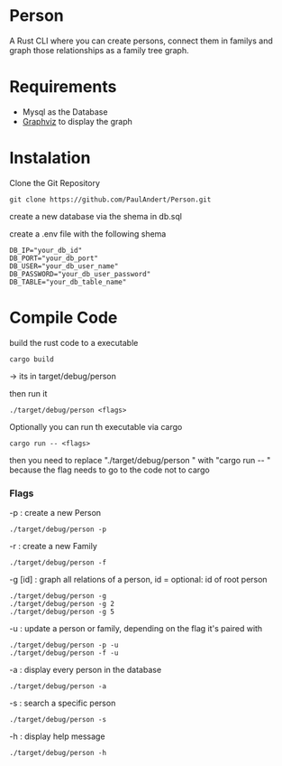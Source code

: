 # Person
A Rust CLI where you can create persons, connect them in familys and graph those relationships as a family tree graph.

# Requirements
- Mysql as the Database    
- [Graphviz](https://graphviz.org) to display the graph  

# Instalation
Clone the Git Repository
```console
git clone https://github.com/PaulAndert/Person.git
```
  
create a new database via the shema in db.sql  
  
create a .env file with the following shema
```console
DB_IP="your_db_id"
DB_PORT="your_db_port"
DB_USER="your_db_user_name"
DB_PASSWORD="your_db_user_password"
DB_TABLE="your_db_table_name"
```  
  
# Compile Code
build the rust code to a executable
```console
cargo build
```
-> its in target/debug/person

then run it
```console
./target/debug/person <flags>
```

Optionally you can run th executable via cargo
```console
cargo run -- <flags>
```
then you need to replace "./target/debug/person " with "cargo run -- "  
because the flag needs to go to the code not to cargo

### Flags
-p          : create a new Person
```console
./target/debug/person -p
```

-r          : create a new Family
```console
./target/debug/person -f
```

-g [id]    : graph all relations of a person, id = optional: id of root person  
```console
./target/debug/person -g 
./target/debug/person -g 2
./target/debug/person -g 5
```

-u          : update a person or family, depending on the flag it's paired with
```console
./target/debug/person -p -u
./target/debug/person -f -u
```

-a          : display every person in the database
```console
./target/debug/person -a
```

-s          : search a specific person
```console
./target/debug/person -s
```

-h          : display help message
```console
./target/debug/person -h
```
